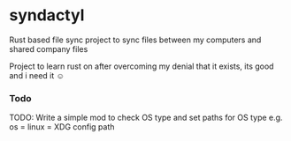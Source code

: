 # syndactyl
Rust based file sync project to sync files between my computers and shared company files

Project to learn rust on after overcoming my denial that it exists, its good and i need it ☺️

### Todo
TODO: Write a simple mod to check OS type and set paths for OS type e.g. os = linux = XDG config path
